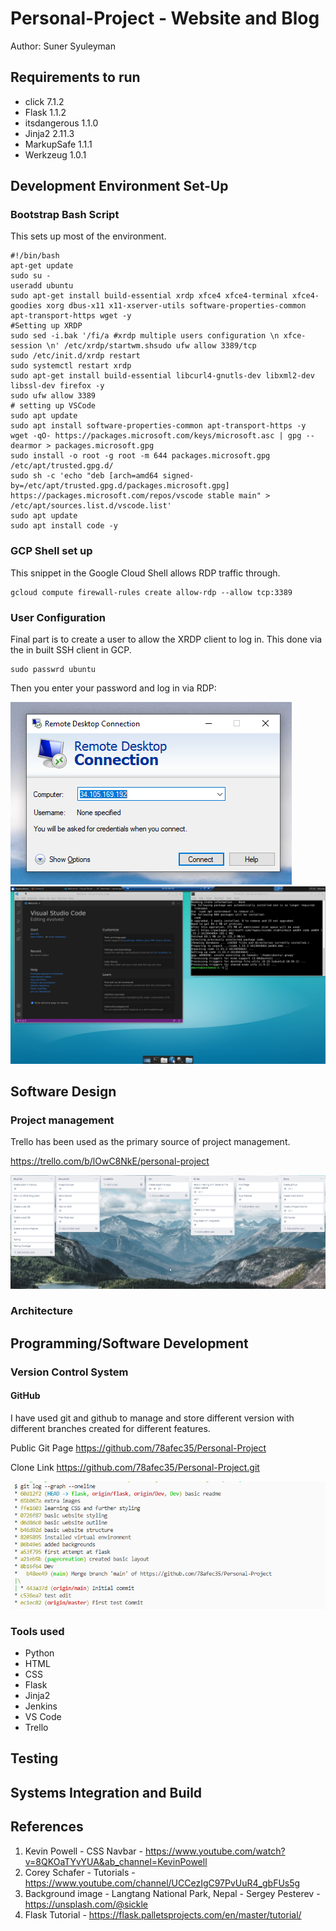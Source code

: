 # Personal-Project - Website and Blog

Author: Suner Syuleyman

## Requirements to run

+ click 7.1.2
+ Flask 1.1.2
+ itsdangerous 1.1.0
+ Jinja2 2.11.3
+ MarkupSafe 1.1.1
+ Werkzeug 1.0.1

##  Development Environment Set-Up

### **Bootstrap Bash Script**

This sets up most of the environment.

    #!/bin/bash 
    apt-get update
    sudo su -
    useradd ubuntu
    sudo apt-get install build-essential xrdp xfce4 xfce4-terminal xfce4-goodies xorg dbus-x11 x11-xserver-utils software-properties-common apt-transport-https wget -y
    #Setting up XRDP
    sudo sed -i.bak '/fi/a #xrdp multiple users configuration \n xfce-session \n' /etc/xrdp/startwm.shsudo ufw allow 3389/tcp
    sudo /etc/init.d/xrdp restart
    sudo systemctl restart xrdp
    sudo apt-get install build-essential libcurl4-gnutls-dev libxml2-dev libssl-dev firefox -y
    sudo ufw allow 3389
    # setting up VSCode
    sudo apt update
    sudo apt install software-properties-common apt-transport-https -y
    wget -qO- https://packages.microsoft.com/keys/microsoft.asc | gpg --dearmor > packages.microsoft.gpg
    sudo install -o root -g root -m 644 packages.microsoft.gpg /etc/apt/trusted.gpg.d/
    sudo sh -c 'echo "deb [arch=amd64 signed-by=/etc/apt/trusted.gpg.d/packages.microsoft.gpg] https://packages.microsoft.com/repos/vscode stable main" > /etc/apt/sources.list.d/vscode.list'
    sudo apt update
    sudo apt install code -y

### **GCP Shell set up**

This snippet in the Google Cloud Shell allows RDP traffic through. 

    gcloud compute firewall-rules create allow-rdp --allow tcp:3389

### **User Configuration**

Final part is to create a user to allow the XRDP client to log in. This done via the in built SSH client in GCP. 

    sudo passwrd ubuntu 

Then you enter your password and log in via RDP:

![RDP Connection Screen](ReadmeAssets/RDP.png)
![Desktop Screenshot](ReadmeAssets/XRDP.png)

## Software Design

### **Project management**

Trello has been used as the primary source of project management.

<https://trello.com/b/lOwC8NkE/personal-project>

![trello screenshot](ReadmeAssets/trello.png)

### **Architecture**

## Programming/Software Development

### **Version Control System**

#### **GitHub**

I have used git and github to manage and store different version with different branches created for different features.

Public Git Page <https://github.com/78afec35/Personal-Project>

Clone Link <https://github.com/78afec35/Personal-Project.git>

![tree diagram](ReadmeAssets/git.png)

### **Tools used**

+ Python
+ HTML
+ CSS
+ Flask
+ Jinja2
+ Jenkins
+ VS Code
+ Trello

## Testing

## Systems Integration and Build

## References

1. Kevin Powell - CSS Navbar - <https://www.youtube.com/watch?v=8QKOaTYvYUA&ab_channel=KevinPowell>
2. Corey Schafer - Tutorials - <https://www.youtube.com/channel/UCCezIgC97PvUuR4_gbFUs5g>
3. Background image - Langtang National Park, Nepal - Sergey Pesterev - <https://unsplash.com/@sickle>
4. Flask Tutorial - <https://flask.palletsprojects.com/en/master/tutorial/>
